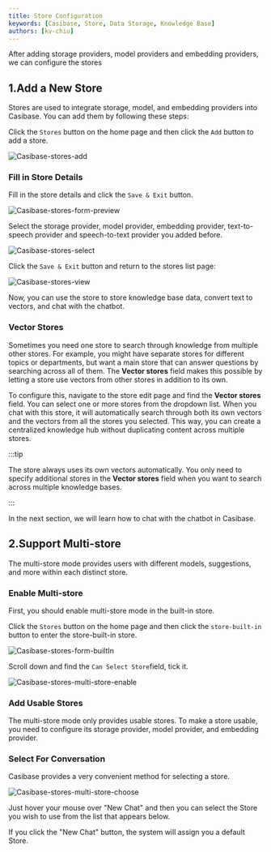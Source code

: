 ```yaml
---
title: Store Configuration
keywords: [Casibase, Store, Data Storage, Knowledge Base]
authors: [kv-chiu]
---
```


After adding storage providers, model providers and embedding providers, we can configure the stores

## 1.Add a New Store

Stores are used to integrate storage, model, and embedding providers into Casibase. You can add them by following these steps:

Click the `Stores` button on the home page and then click the `Add` button to add a store.

![Casibase-stores-add](/img/walkthrough-guides/casibase-stores-add.png)

### Fill in Store Details

Fill in the store details and click the `Save & Exit` button.

![Casibase-stores-form-preview](/img/walkthrough-guides/casibase-stores-form-preview.png)

Select the storage provider, model provider, embedding provider, text-to-speech provider and speech-to-text provider you added before.

![Casibase-stores-select](/img/walkthrough-guides/casibase-stores-select.png)

Click the `Save & Exit` button and return to the stores list page:

![Casibase-stores-view](/img/walkthrough-guides/casibase-stores-view.png)

Now, you can use the store to store knowledge base data, convert text to vectors, and chat with the chatbot.

### Vector Stores

Sometimes you need one store to search through knowledge from multiple other stores. For example, you might have separate stores for different topics or departments, but want a main store that can answer questions by searching across all of them. The **Vector stores** field makes this possible by letting a store use vectors from other stores in addition to its own.

To configure this, navigate to the store edit page and find the **Vector stores** field. You can select one or more stores from the dropdown list. When you chat with this store, it will automatically search through both its own vectors and the vectors from all the stores you selected. This way, you can create a centralized knowledge hub without duplicating content across multiple stores.

:::tip

The store always uses its own vectors automatically. You only need to specify additional stores in the **Vector stores** field when you want to search across multiple knowledge bases.

:::

In the next section, we will learn how to chat with the chatbot in Casibase.

## 2.Support Multi-store

The multi-store mode provides users with different models, suggestions, and more within each distinct store.

### Enable Multi-store

First, you should enable multi-store mode in the built-in store.

Click the `Stores` button on the home page and then click the `store-built-in` button to enter the store-built-in store.

![Casibase-stores-form-builtIn](/img/walkthrough-guides/casibase-stores-form-builtIn.png)

Scroll down and find the `Can Select Store`field, tick it.

![Casibase-stores-multi-store-enable](/img/walkthrough-guides/casibase-stores-multi-store-enable.png)

### Add Usable Stores

The multi-store mode only provides usable stores. To make a store usable, you need to configure its storage provider, model provider, and embedding provider.

### Select For Conversation

Casibase provides a very convenient method for selecting a store.

![Casibase-stores-multi-store-choose](/img/walkthrough-guides/casibase-stores-multi-store-choose.png)

Just hover your mouse over "New Chat" and then you can select the Store you wish to use from the list that appears below.

If you click the "New Chat" button, the system will assign you a default Store.
